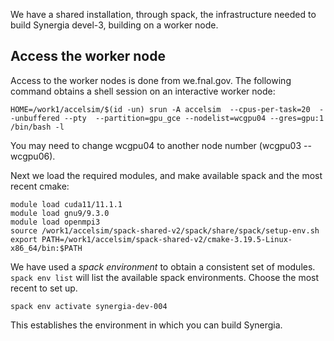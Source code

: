 We have a shared installation, through spack, the infrastructure needed to
build Synergia devel-3, building on a worker node.

## Access the worker node

Access to the worker nodes is done from we.fnal.gov. The following command
obtains a shell session on an interactive worker node:

```
HOME=/work1/accelsim/$(id -un) srun -A accelsim  --cpus-per-task=20  --unbuffered --pty  --partition=gpu_gce --nodelist=wcgpu04 --gres=gpu:1  /bin/bash -l
```

You may need to change wcgpu04 to another node number (wcgpu03 -- wcgpu06).

Next we load the required modules, and make available spack and the most recent cmake:

```
module load cuda11/11.1.1
module load gnu9/9.3.0
module load openmpi3
source /work1/accelsim/spack-shared-v2/spack/share/spack/setup-env.sh
export PATH=/work1/accelsim/spack-shared-v2/cmake-3.19.5-Linux-x86_64/bin:$PATH
```

We have used a *spack environment* to obtain a consistent set of modules.
`spack env list` will list the available spack environments. Choose the
most recent to set up.

```
spack env activate synergia-dev-004
```

This establishes the environment in which you can build Synergia.

